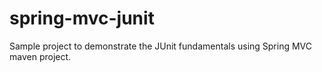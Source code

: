 # spring-mvc-junit
Sample project to demonstrate the JUnit fundamentals using Spring MVC maven project.
